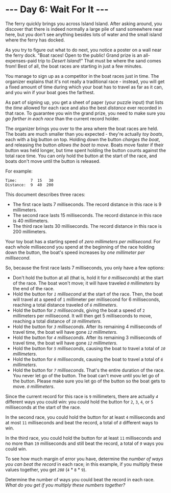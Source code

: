 # --- Day 6: Wait For It ---

The ferry quickly brings you across Island Island. After asking around,
you discover that there is indeed normally a large pile of sand
somewhere near here, but you don't see anything besides lots of water
and the small island where the ferry has docked.

As you try to figure out what to do next, you notice a poster on a wall
near the ferry dock. "Boat races! Open to the public! Grand prize is an
all-expenses-paid trip to *Desert Island*!" That must be where the sand
comes from! Best of all, the boat races are starting in just a few
minutes.

You manage to sign up as a competitor in the boat races just in time.
The organizer explains that it's not really a traditional race -
instead, you will get a fixed amount of time during which your boat has
to travel as far as it can, and you win if your boat goes the farthest.

As part of signing up, you get a sheet of paper (your puzzle input) that
lists the *time* allowed for each race and also the best *distance* ever
recorded in that race. To guarantee you win the grand prize, you need to
make sure you *go farther in each race* than the current record holder.

The organizer brings you over to the area where the boat races are held.
The boats are much smaller than you expected - they're actually *toy
boats*, each with a big button on top. Holding down the button *charges
the boat*, and releasing the button *allows the boat to move*. Boats
move faster if their button was held longer, but time spent holding the
button counts against the total race time. You can only hold the button
at the start of the race, and boats don't move until the button is
released.

For example:

    Time:      7  15   30
    Distance:  9  40  200

This document describes three races:

- The first race lasts 7 milliseconds. The record distance in this race
  is 9 millimeters.
- The second race lasts 15 milliseconds. The record distance in this
  race is 40 millimeters.
- The third race lasts 30 milliseconds. The record distance in this race
  is 200 millimeters.

Your toy boat has a starting speed of *zero millimeters per
millisecond*. For each whole millisecond you spend at the beginning of
the race holding down the button, the boat's speed increases by *one
millimeter per millisecond*.

So, because the first race lasts 7 milliseconds, you only have a few
options:

- Don't hold the button at all (that is, hold it for *`0` milliseconds*)
  at the start of the race. The boat won't move; it will have traveled
  *`0` millimeters* by the end of the race.
- Hold the button for *`1` millisecond* at the start of the race. Then,
  the boat will travel at a speed of `1` millimeter per millisecond for
  6 milliseconds, reaching a total distance traveled of *`6`
  millimeters*.
- Hold the button for *`2` milliseconds*, giving the boat a speed of `2`
  millimeters per millisecond. It will then get 5 milliseconds to move,
  reaching a total distance of *`10` millimeters*.
- Hold the button for *`3` milliseconds*. After its remaining 4
  milliseconds of travel time, the boat will have gone *`12`
  millimeters*.
- Hold the button for *`4` milliseconds*. After its remaining 3
  milliseconds of travel time, the boat will have gone *`12`
  millimeters*.
- Hold the button for *`5` milliseconds*, causing the boat to travel a
  total of *`10` millimeters*.
- Hold the button for *`6` milliseconds*, causing the boat to travel a
  total of *`6` millimeters*.
- Hold the button for *`7` milliseconds*. That's the entire duration of
  the race. You never let go of the button. The boat can't move until
  you let go of the button. Please make sure you let go of the button so
  the boat gets to move. *`0` millimeters*.

Since the current record for this race is `9` millimeters, there are
actually *`4`* different ways you could win: you could hold the button
for `2`, `3`, `4`, or `5` milliseconds at the start of the race.

In the second race, you could hold the button for at least `4`
milliseconds and at most `11` milliseconds and beat the record, a total
of *`8`* different ways to win.

In the third race, you could hold the button for at least `11`
milliseconds and no more than `19` milliseconds and still beat the
record, a total of *`9`* ways you could win.

To see how much margin of error you have, determine the *number of ways
you can beat the record* in each race; in this example, if you multiply
these values together, you get *`288`* (`4` \* `8` \* `9`).

Determine the number of ways you could beat the record in each race.
*What do you get if you multiply these numbers together?*
